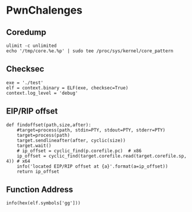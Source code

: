 # PwnChalenges
## Coredump
```
ulimit -c unlimited
echo '/tmp/core.%e.%p' | sudo tee /proc/sys/kernel/core_pattern
```
## Checksec
```
exe = './test'
elf = context.binary = ELF(exe, checksec=True)
context.log_level = 'debug'
```
## EIP/RIP offset 
```
def findoffset(path,size,after):
    #target=process(path, stdin=PTY, stdout=PTY, stderr=PTY)
    target=process(path)
    target.sendlineafter(after, cyclic(size))
    target.wait()
    # ip_offset = cyclic_find(p.corefile.pc)  # x86
    ip_offset = cyclic_find(target.corefile.read(target.corefile.sp, 4)) # x64
    info('located EIP/RIP offset at {a}'.format(a=ip_offset))
    return ip_offset
```
## Function Address
```
info(hex(elf.symbols['gg']))
```

